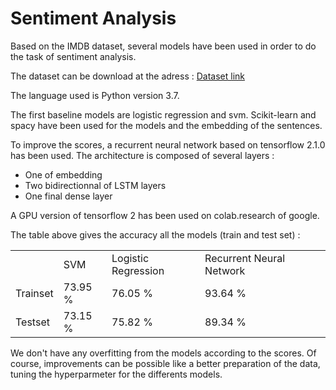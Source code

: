 # Sentiment Analysis

Based on the IMDB dataset, several models have been used in order to do the task of sentiment analysis.

The dataset can be download at the adress : [Dataset link](https://ai.stanford.edu/~amaas/data/sentiment/)

The language used is Python version 3.7.

The first baseline models are logistic regression and svm. Scikit-learn and spacy have been used for the models and the embedding of the sentences.

To improve the scores, a recurrent neural network based on tensorflow 2.1.0 has been used.
The architecture is composed of several layers :
* One of embedding
* Two bidirectionnal of LSTM layers
* One final dense layer

A GPU version of tensorflow 2 has been used on colab.research of google.

The table above gives the accuracy all the models (train and test set) :

<table>
  <tr>
    <td></td>
    <td>SVM</td>
    <td>Logistic Regression</td>
    <td>Recurrent Neural Network<td>
  </tr>
  <tr>
    <td>Trainset</td>
    <td>73.95 %</td>
    <td>76.05 % </td>
    <td>93.64 %</td>
  </tr>
  <tr>
    <td>Testset</td>
    <td>73.15 % </td>
    <td>75.82 %</td>
    <td>89.34 %</td>
  </tr>
</table>

We don't have any overfitting from the models according to the scores. Of course, improvements can be possible like a better preparation of the data, tuning the hyperparmeter for the differents models.



